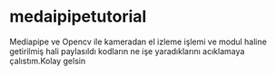 # medaipipetutorial
Mediapipe ve Opencv ile kameradan el izleme işlemi ve modul haline getirilmiş hali paylasıldı kodların ne işe yaradıklarını acıklamaya çalıstım.Kolay gelsin
